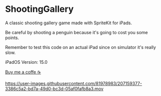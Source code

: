 # ShootingGallery
A classic shooting gallery game made with SpriteKit for iPads.

Be careful by shooting a penguin because it's going to cost you some points.

Remember to test this code on an actual iPad since on simulator it's really slow.

iPadOS Version: 15.0

[Buy me a coffe ☕️](https://www.buymeacoffee.com/zDZwl92esh)

https://user-images.githubusercontent.com/81978983/207159377-3386c5a2-bd7a-49d0-bc3d-05af0fafb8a3.mov
